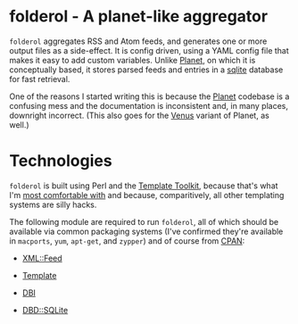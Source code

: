 folderol - A planet-like aggregator
===================================

`folderol` aggregates RSS and Atom feeds, and generates one or more
output files as a side-effect. It is config driven, using a YAML
config file that makes it easy to add custom variables. Unlike
[Planet][], on which it is conceptually based, it stores parsed
feeds and entries in a [sqlite][] database for fast retrieval.

One of the reasons I started writing this is because the [Planet][]
codebase is a confusing mess and the documentation is inconsistent
and, in many places, downright incorrect. (This also goes for the
[Venus][] variant of Planet, as well.)

Technologies
============

`folderol` is built using Perl and the [Template Toolkit][tt2],
because that's what I'm [most comfortable with][ttbook] and because,
comparitively, all other templating systems are silly hacks.

The following module are required to run `folderol`, all of which
should be available via common packaging systems (I've confirmed
they're available in `macports`, `yum`, `apt-get`, and `zypper`) and
of course from [CPAN](http://www.cpan.org/):

* [XML::Feed](http://search.cpan.org/dist/XML-Feed/)
* [Template](http://search.cpan.org/dist/Template/)
* [DBI](http://search.cpan.org/dist/DBI/)
* [DBD::SQLite](http://search.cpan.org/dist/DBD-SQLite/)



  [Planet]: http://planetplanet.org/
  [Venus]: http://www.intertwingly.net/code/venus/
  [sqlite]: http://sqlite.org/
  [tt2]: http://tt2.org/
  [ttbook]: http://shop.oreilly.com/product/9780596004767.do
